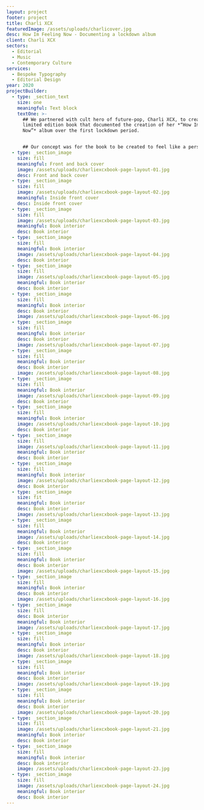 ```yaml
---
layout: project
footer: project
title: Charli XCX
featuredImage: /assets/uploads/charlicover.jpg
desc: How Im Feeling Now - Documenting a lockdown album
client: Charli XCX
sectors:
  - Editorial
  - Music
  - Contemporary Culture
services:
  - Bespoke Typography
  - Editorial Design
year: 2020
projectBuilder:
  - type: _section_text
    size: one
    meaningful: Text block
    textOne: >-
      ## We partnered with cult hero of future-pop, Charli XCX, to create a
      limited edition book that documented the creation of her *“How Im Feeling
      Now”* album over the first lockdown period. 


      ## Our concept was for the book to be created to feel like a personal journal, containing a variety of editorial flexes conveying moments and feelings throughout her journey; including art from fans, handwritten lyrics from Charli and photography that captured the recording behind the scenes.
  - type: _section_image
    size: fill
    meaningful: Front and back cover
    image: /assets/uploads/charliexcxbook-page-layout-01.jpg
    desc: Front and back cover
  - type: _section_image
    size: fill
    image: /assets/uploads/charliexcxbook-page-layout-02.jpg
    meaningful: Inside front cover
    desc: Inside front cover
  - type: _section_image
    size: fill
    image: /assets/uploads/charliexcxbook-page-layout-03.jpg
    meaningful: Book interior
    desc: Book interior
  - type: _section_image
    size: fill
    meaningful: Book interior
    image: /assets/uploads/charliexcxbook-page-layout-04.jpg
    desc: Book interior
  - type: _section_image
    size: fill
    image: /assets/uploads/charliexcxbook-page-layout-05.jpg
    meaningful: Book interior
    desc: Book interior
  - type: _section_image
    size: fill
    meaningful: Book interior
    desc: Book interior
    image: /assets/uploads/charliexcxbook-page-layout-06.jpg
  - type: _section_image
    size: fill
    meaningful: Book interior
    desc: Book interior
    image: /assets/uploads/charliexcxbook-page-layout-07.jpg
  - type: _section_image
    size: fill
    meaningful: Book interior
    desc: Book interior
    image: /assets/uploads/charliexcxbook-page-layout-08.jpg
  - type: _section_image
    size: fill
    meaningful: Book interior
    image: /assets/uploads/charliexcxbook-page-layout-09.jpg
    desc: Book interior
  - type: _section_image
    size: fill
    meaningful: Book interior
    image: /assets/uploads/charliexcxbook-page-layout-10.jpg
    desc: Book interior
  - type: _section_image
    size: fill
    image: /assets/uploads/charliexcxbook-page-layout-11.jpg
    meaningful: Book interior
    desc: Book interior
  - type: _section_image
    size: fill
    meaningful: Book interior
    image: /assets/uploads/charliexcxbook-page-layout-12.jpg
    desc: Book interior
  - type: _section_image
    size: fit
    meaningful: Book interior
    desc: Book interior
    image: /assets/uploads/charliexcxbook-page-layout-13.jpg
  - type: _section_image
    size: fill
    meaningful: Book interior
    image: /assets/uploads/charliexcxbook-page-layout-14.jpg
    desc: Book interior
  - type: _section_image
    size: fill
    meaningful: Book interior
    desc: Book interior
    image: /assets/uploads/charliexcxbook-page-layout-15.jpg
  - type: _section_image
    size: fill
    meaningful: Book interior
    desc: Book interior
    image: /assets/uploads/charliexcxbook-page-layout-16.jpg
  - type: _section_image
    size: fill
    desc: Book interior
    meaningful: Book interior
    image: /assets/uploads/charliexcxbook-page-layout-17.jpg
  - type: _section_image
    size: fill
    meaningful: Book interior
    desc: Book interior
    image: /assets/uploads/charliexcxbook-page-layout-18.jpg
  - type: _section_image
    size: fill
    meaningful: Book interior
    desc: Book interior
    image: /assets/uploads/charliexcxbook-page-layout-19.jpg
  - type: _section_image
    size: fill
    meaningful: Book interior
    desc: Book interior
    image: /assets/uploads/charliexcxbook-page-layout-20.jpg
  - type: _section_image
    size: fill
    image: /assets/uploads/charliexcxbook-page-layout-21.jpg
    meaningful: Book interior
    desc: Book interior
  - type: _section_image
    size: fill
    meaningful: Book interior
    desc: Book interior
    image: /assets/uploads/charliexcxbook-page-layout-23.jpg
  - type: _section_image
    size: fill
    image: /assets/uploads/charliexcxbook-page-layout-24.jpg
    meaningful: Book interior
    desc: Book interior
---
```

